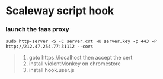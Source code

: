 # Scaleway script hook

### launch the faas proxy

`sudo http-server -S -C server.crt -K server.key -p 443 -P http://212.47.254.77:31112 --cors`

> 1. goto https://localhost then accept the cert
> 1. install violentMonkey on chromestore
> 1. install hook.user.js
